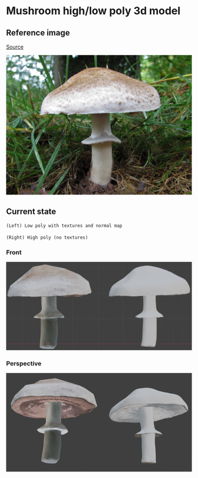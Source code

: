 # Mushroom high/low poly 3d model

## Reference image

[Source](https://www.wildfooduk.com/mushroom-guide/the-great-wood-mushroom/)

![reference image](Images/reference.jpg)

## Current state

```text
(Left) Low poly with textures and normal map

(Right) High poly (no textures)
```

### Front

![current state front](Images/current_state_front.png)

### Perspective

![current state perspective](Images/current_state_perspective.png)
